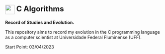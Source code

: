 <h1>
<div style="font-size: 24px;">
    <img align="center" width="30px" src="https://i.imgur.com/7ruJ9iO.png">
    C Algorithms
</div>
</h1>

**Record of Studies and Evolution.**

This repository aims to record my evolution in the C programming language as a computer scientist at Universidade Federal Fluminense (UFF).

Start Point: 03/04/2023
